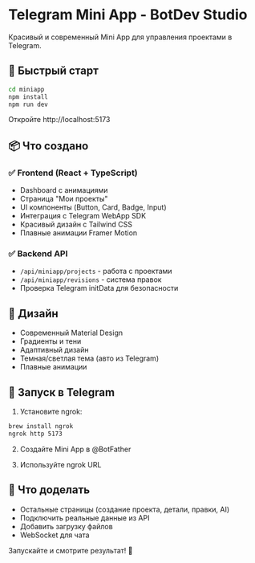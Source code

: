 # Telegram Mini App - BotDev Studio

Красивый и современный Mini App для управления проектами в Telegram.

## 🚀 Быстрый старт

```bash
cd miniapp
npm install
npm run dev
```

Откройте http://localhost:5173

## 📦 Что создано

### ✅ Frontend (React + TypeScript)
- Dashboard с анимациями
- Страница "Мои проекты"
- UI компоненты (Button, Card, Badge, Input)
- Интеграция с Telegram WebApp SDK
- Красивый дизайн с Tailwind CSS
- Плавные анимации Framer Motion

### ✅ Backend API
- `/api/miniapp/projects` - работа с проектами
- `/api/miniapp/revisions` - система правок
- Проверка Telegram initData для безопасности

## 🎨 Дизайн

- Современный Material Design
- Градиенты и тени
- Адаптивный дизайн
- Темная/светлая тема (авто из Telegram)
- Плавные анимации

## 📱 Запуск в Telegram

1. Установите ngrok:
```bash
brew install ngrok
ngrok http 5173
```

2. Создайте Mini App в @BotFather

3. Используйте ngrok URL

## 🔧 Что доделать

- Остальные страницы (создание проекта, детали, правки, AI)
- Подключить реальные данные из API
- Добавить загрузку файлов
- WebSocket для чата

Запускайте и смотрите результат! 🚀
